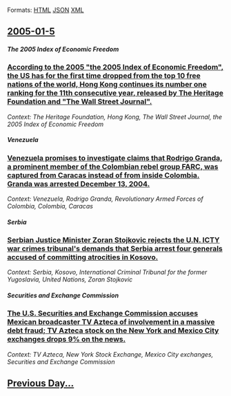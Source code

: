
Formats: [HTML](2005/01/5/index.html)  [JSON](2005/01/5/index.json)  [XML](2005/01/5/index.xml)  

## [2005-01-5](/news/2005/01/5/index.md)

##### The 2005 Index of Economic Freedom
### [ According to the 2005 "the 2005 Index of Economic Freedom", the US has for the first time dropped from the top 10 free nations of the world, Hong Kong continues its number one ranking for the 11th consecutive year, released by The Heritage Foundation and "The Wall Street Journal". ](/news/2005/01/5/according-to-the-2005-the-2005-index-of-economic-freedom-the-us-has-for-the-first-time-dropped-from-the-top-10-free-nations-of-the-world.md)
_Context: The Heritage Foundation, Hong Kong, The Wall Street Journal, the 2005 Index of Economic Freedom_

##### Venezuela
### [ Venezuela promises to investigate claims that Rodrigo Granda, a prominent member of the Colombian rebel group FARC, was captured from Caracas instead of from inside Colombia. Granda was arrested December 13, 2004. ](/news/2005/01/5/venezuela-promises-to-investigate-claims-that-rodrigo-granda-a-prominent-member-of-the-colombian-rebel-group-farc-was-captured-from-carac.md)
_Context: Venezuela, Rodrigo Granda, Revolutionary Armed Forces of Colombia, Colombia, Caracas_

##### Serbia
### [ Serbian Justice Minister Zoran Stojkovic rejects the U.N. ICTY war crimes tribunal's demands that Serbia arrest four generals accused of committing atrocities in Kosovo. ](/news/2005/01/5/serbian-justice-minister-zoran-stojkovia-rejects-the-u-n-icty-war-crimes-tribunal-s-demands-that-serbia-arrest-four-generals-accused-of-c.md)
_Context: Serbia, Kosovo, International Criminal Tribunal for the former Yugoslavia, United Nations, Zoran Stojkovic_

##### Securities and Exchange Commission
### [ The U.S. Securities and Exchange Commission accuses Mexican broadcaster TV Azteca of involvement in a massive debt fraud; TV Azteca stock on the New York and Mexico City exchanges drops 9% on the news. ](/news/2005/01/5/the-u-s-securities-and-exchange-commission-accuses-mexican-broadcaster-tv-azteca-of-involvement-in-a-massive-debt-fraud-tv-azteca-stock-o.md)
_Context: TV Azteca, New York Stock Exchange, Mexico City exchanges, Securities and Exchange Commission_

## [Previous Day...](/news/2005/01/4/index.md)

